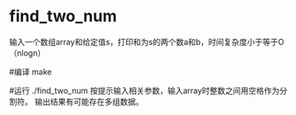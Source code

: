 # find_two_num
输入一个数组array和给定值s，打印和为s的两个数a和b，时间复杂度小于等于O（nlogn）

#编译
make

#运行
./find_two_num
按提示输入相关参数，输入array时整数之间用空格作为分割符。
输出结果有可能存在多组数据。
